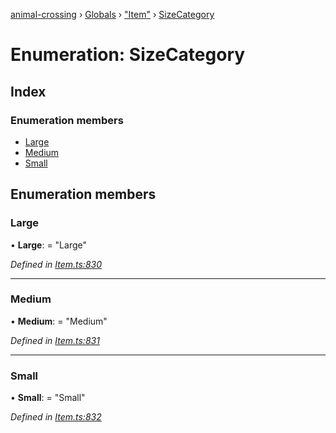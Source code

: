 [animal-crossing](../README.md) › [Globals](../globals.md) › ["Item"](../modules/_item_.md) › [SizeCategory](_item_.sizecategory.md)

# Enumeration: SizeCategory

## Index

### Enumeration members

* [Large](_item_.sizecategory.md#large)
* [Medium](_item_.sizecategory.md#medium)
* [Small](_item_.sizecategory.md#small)

## Enumeration members

###  Large

• **Large**: = "Large"

*Defined in [Item.ts:830](https://github.com/Norviah/animal-crossing/blob/4ad5c16/module/types/Item.ts#L830)*

___

###  Medium

• **Medium**: = "Medium"

*Defined in [Item.ts:831](https://github.com/Norviah/animal-crossing/blob/4ad5c16/module/types/Item.ts#L831)*

___

###  Small

• **Small**: = "Small"

*Defined in [Item.ts:832](https://github.com/Norviah/animal-crossing/blob/4ad5c16/module/types/Item.ts#L832)*
